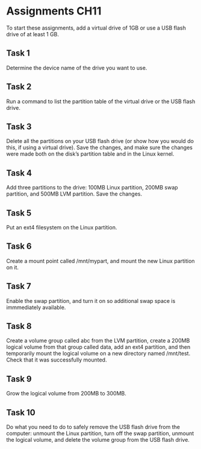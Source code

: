 # Assignments CH11


To start these assignments, add a virtual drive of 1GB or use a USB flash drive of at least 1 GB.

## Task 1
Determine the device name of the drive you want to use.

## Task 2
Run a command to list the partition table of the virtual drive or the USB flash drive.

## Task 3
Delete all the partitions on your USB flash drive (or show how you would do this, if using a virtual drive). Save the changes, and make sure the changes were made both on the disk’s partition table and in the Linux kernel.

## Task 4
Add three partitions to the drive: 100MB Linux partition, 200MB swap partition, and 500MB LVM partition. Save the changes.

## Task 5
Put an ext4 filesystem on the Linux partition.

## Task 6
Create a mount point called /mnt/mypart, and mount the new Linux partition on it.

## Task 7
Enable the swap partition, and turn it on so additional swap space is immmediately available.

## Task 8
Create a volume group called abc from the LVM partition, create a 200MB logical volume from that group called data, add an ext4 partition, and then temporarily mount the logical volume on a new directory named /mnt/test. Check that it was successfully mounted.

## Task 9
Grow the logical volume from 200MB to 300MB.

## Task 10
Do what you need to do to safely remove the USB flash drive from the computer: unmount the Linux partition, turn off the swap partition, unmount the logical volume, and delete the volume group from the USB flash drive. 
